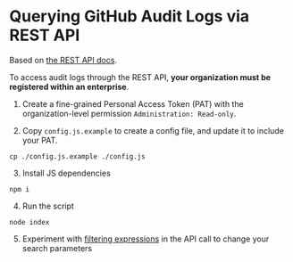 # Querying GitHub Audit Logs via REST API

Based on [the REST API docs](https://docs.github.com/en/enterprise-cloud@latest/organizations/keeping-your-organization-secure/managing-security-settings-for-your-organization/reviewing-the-audit-log-for-your-organization#searching-the-audit-log).

To access audit logs through the REST API, **your organization must be registered within an enterprise**.

1. Create a fine-grained Personal Access Token (PAT) with the organization-level permission `Administration: Read-only`.

2. Copy `config.js.example` to create a config file, and update it to include your PAT.

```
cp ./config.js.example ./config.js
```

3. Install JS dependencies

```
npm i
```

4. Run the script

```
node index
```

5. Experiment with [filtering expressions](https://docs.github.com/en/enterprise-cloud@latest/organizations/keeping-your-organization-secure/managing-security-settings-for-your-organization/reviewing-the-audit-log-for-your-organization#searching-the-audit-log) in the API call to change your search parameters